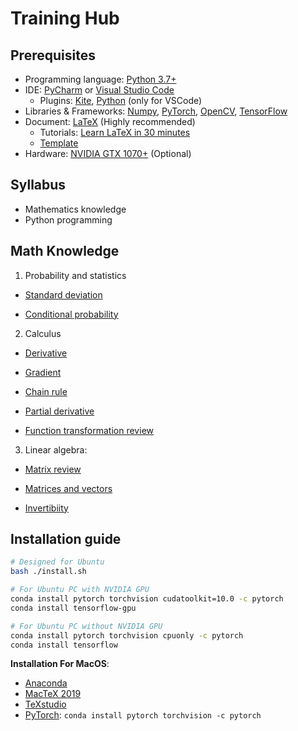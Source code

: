 # Training Hub

## Prerequisites

- Programming language: [Python 3.7+](https://repo.anaconda.com/archive/Anaconda3-2019.07-Linux-x86_64.sh)
- IDE: [PyCharm](https://www.jetbrains.com/pycharm/) or [Visual Studio Code](https://code.visualstudio.com/)
  - Plugins: [Kite](https://kite.com/), [Python](https://marketplace.visualstudio.com/items?itemName=ms-python.python) (only for VSCode)
- Libraries & Frameworks: [Numpy](https://www.numpy.org/), [PyTorch](https://pytorch.org/), [OpenCV](https://opencv.org/), [TensorFlow](https://www.tensorflow.org/)
- Document: [LaTeX](https://www.latex-project.org/) (Highly recommended)
  - Tutorials: [Learn LaTeX in 30 minutes](https://www.overleaf.com/learn)
  - <a href='./documents/example'>Template</a>
- Hardware: [NVIDIA GTX 1070+](https://www.nvidia.com/en-in/geforce/products/10series/geforce-gtx-1070/) (Optional)

## Syllabus

- Mathematics knowledge
- Python programming

## Math Knowledge

1. Probability and statistics

- [Standard deviation](http://www.mathsisfun.com/data/standard-deviation.html)

- [Conditional probability](https://www.khanacademy.org/math/statistics-probability/probability-library/conditional-probability-independence/v/calculating-conditional-probability)

2. Calculus

- [Derivative](https://www.khanacademy.org/math/calculus-home/taking-derivatives-calc)

- [Gradient](https://betterexplained.com/articles/vector-calculus-understanding-the-gradient/)

- [Chain rule](https://www.khanacademy.org/math/ap-calculus-ab/ab-derivative-rules/ab-chain-rule/a/chain-rule-review)

- [Partial derivative](https://www.mathsisfun.com/calculus/derivatives-partial.html)

- [Function transformation review](https://www.mathsisfun.com/sets/function-transformations.html)

3. Linear algebra:

- [Matrix review](https://www.mathsisfun.com/algebra/matrix-introduction.html)

- [Matrices and vectors](https://www.coursera.org/learn/machine-learning/lecture/38jIT/matrices-and-vectors)

- [Invertibiity](https://www.mathsisfun.com/algebra/matrix-inverse.html)

## Installation guide

```sh
# Designed for Ubuntu
bash ./install.sh

# For Ubuntu PC with NVIDIA GPU
conda install pytorch torchvision cudatoolkit=10.0 -c pytorch
conda install tensorflow-gpu

# For Ubuntu PC without NVIDIA GPU
conda install pytorch torchvision cpuonly -c pytorch
conda install tensorflow
```

**Installation For MacOS**:

- [Anaconda](https://www.anaconda.com/distribution/)
- [MacTeX 2019](http://www.tug.org/mactex/mactex-download.html)
- [TeXstudio](https://www.texstudio.org/)
- [PyTorch](https://pytorch.org/get-started/locally/): `conda install pytorch torchvision -c pytorch`
